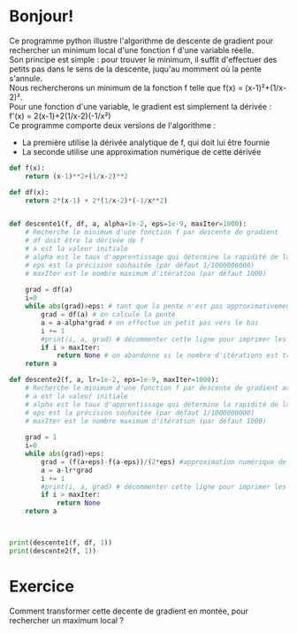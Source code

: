# Bonjour!

Ce programme python illustre l'algorithme de descente de gradient pour rechercher un minimum local d'une fonction f d'une variable réelle.  
Son principe est simple : pour trouver le minimum, il suffit d'effectuer des petits pas dans le sens de la descente, juqu'au momment où la pente s'annule.   
Nous rechercherons un minimum de la fonction f telle que f(x) = (x-1)²+(1/x-2)².  
Pour une fonction d'une variable, le gradient est simplement la dérivée : f'(x) = 2(x-1)+2(1/x-2)(-1/x²)  
Ce programme comporte deux versions de l'algorithme : 
* La première utilise la dérivée analytique de f, qui doit lui être fournie
* La seconde utilise une approximation numérique de cette dérivée  


```python runnable
def f(x):
    return (x-1)**2+(1/x-2)**2

def df(x):
    return 2*(x-1) + 2*(1/x-2)*(-1/x**2)


def descente1(f, df, a, alpha=1e-2, eps=1e-9, maxIter=1000):
    # Recherche le minimum d'une fonction f par descente de gradient
    # df doit être la dérivée de f
    # a est la valeur initiale
    # alpha est le taux d'apprentissage qui détermine la rapidité de la descente (par défaut 1/100)
    # eps est la précision souhaitée (par défaut 1/1000000000)
    # maxIter est le nombre maximum d'itération (par défaut 1000)
    
    grad = df(a)
    i=0
    while abs(grad)>eps: # tant que la pente n'est pas approximativement nulle
        grad = df(a) # on calcule la pente
        a = a-alpha*grad # on effectue un petit pas vers le bas
        i += 1
        #print(i, a, grad) # décommenter cette ligne pour imprimer les itérations
        if i > maxIter:
            return None # on abandonne si le nombre d'itérations est trop élevé
    return a

def descente2(f, a, lr=1e-2, eps=1e-9, maxIter=1000):
    # Recherche le minimum d'une fonction f par descente de gradient avec dérivée numérique
    # a est la valeur initiale
    # alpha est le taux d'apprentissage qui détermine la rapidité de la descente (par défaut 1/100)
    # eps est la précision souhaitée (par défaut 1/1000000000)
    # maxIter est le nombre maximum d'itération (par défaut 1000)    
    
    grad = 1
    i=0
    while abs(grad)>eps:
        grad = (f(a+eps)-f(a-eps))/(2*eps) #approximation numérique de la dérivée
        a = a-lr*grad
        i += 1
        #print(i, a, grad) # décommenter cette ligne pour imprimer les itérations
        if i > maxIter:
            return None
    return a



print(descente1(f, df, 1))
print(descente2(f, 1))


```

# Exercice

Comment transformer cette decente de gradient en montée, pour rechercher un maximum local ?

